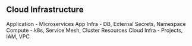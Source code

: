 
## Cloud Infrastructure 

Application - Microservices
App Infra - DB, External Secrets, Namespace
Compute - k8s, Service Mesh, Cluster Resources
Cloud Infra - Projects, IAM, VPC 
